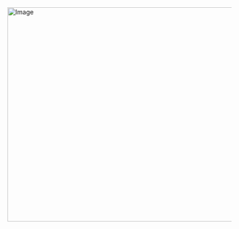 <img width="517" height="482" alt="Image" src="https://github.com/user-attachments/assets/ca7fdfc7-3473-4cb7-b283-9e424ff7b140" />
